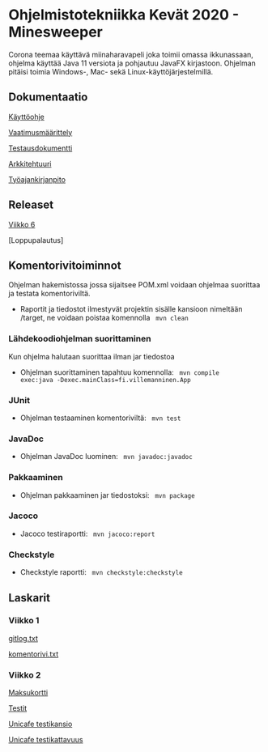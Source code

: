 # Ohjelmistotekniikka Kevät 2020 - Minesweeper

Corona teemaa käyttävä miinaharavapeli joka toimii omassa ikkunassaan, ohjelma käyttää Java 11 versiota ja pohjautuu JavaFX kirjastoon. Ohjelman pitäisi toimia Windows-, Mac- sekä Linux-käyttöjärjestelmillä.


## Dokumentaatio

[Käyttöohje](https://github.com/Viltska/ot-minesweeper/blob/master/dokumentit/kayttoohje.md)

[Vaatimusmäärittely](https://github.com/Viltska/ot-harkka/blob/master/dokumentit/maarittely.md)

[Testausdokumentti](https://github.com/Viltska/ot-minesweeper/blob/master/dokumentit/testaus.md)

[Arkkitehtuuri](https://github.com/Viltska/ot-minesweeper/blob/master/dokumentit/arkkitehtuuri.md)

[Työajankirjanpito](https://github.com/Viltska/ot-minesweeper/blob/master/dokumentit/tyoaika.md)

## Releaset

[Viikko 6](https://github.com/Viltska/ot-minesweeper/releases/tag/Release)

[Loppupalautus]


## Komentorivitoiminnot
Ohjelman hakemistossa jossa sijaitsee POM.xml  voidaan ohjelmaa suorittaa ja testata komentoriviltä.

- Raportit ja tiedostot ilmestyvät projektin sisälle kansioon nimeltään /target, ne voidaan poistaa komennolla <code> mvn clean </code>

### Lähdekoodiohjelman suorittaminen

Kun ohjelma halutaan suorittaa ilman jar tiedostoa

- Ohjelman suorittaminen tapahtuu komennolla:
<code> mvn compile exec:java -Dexec.mainClass=fi.villemanninen.App </code>

### JUnit 

- Ohjelman testaaminen komentoriviltä:
 <code> mvn test </code>
 
### JavaDoc
 
 - Ohjelman JavaDoc luominen:
 <code> mvn javadoc:javadoc </code>
 
### Pakkaaminen

- Ohjelman pakkaaminen jar tiedostoksi:
<code> mvn package </code>

### Jacoco

- Jacoco testiraportti: 
<code> mvn jacoco:report </code>

### Checkstyle

- Checkstyle raportti:
<code> mvn checkstyle:checkstyle </code>



## Laskarit

### Viikko 1

[gitlog.txt](https://github.com/Viltska/ot-harkka/blob/master/laskarit/viikko1/gitlog.txt)

[komentorivi.txt](https://github.com/Viltska/ot-harkka/blob/master/laskarit/viikko1/komentorivi.txt)

### Viikko 2
[Maksukortti](https://github.com/Viltska/ot-harkka/tree/master/laskarit/viikko2/Maksukortti)

[Testit](https://github.com/Viltska/ot-harkka/tree/master/laskarit/viikko2/Maksukortti/src/test/java)

[Unicafe testikansio](https://github.com/Viltska/ot-minesweeper/tree/master/laskarit/viikko2/Unicafe/src/test/java/com/mycompany/unicafe)

[Unicafe testikattavuus](https://github.com/Viltska/ot-minesweeper/blob/master/laskarit/viikko2/kassapaate.png)
